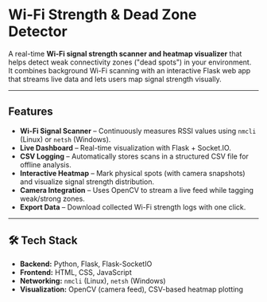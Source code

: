 #  Wi-Fi Strength & Dead Zone Detector

A real-time **Wi-Fi signal strength scanner and heatmap visualizer** that helps detect weak connectivity zones ("dead spots") in your environment.  
It combines background Wi-Fi scanning with an interactive Flask web app that streams live data and lets users map signal strength visually.

---

##  Features
-   **Wi-Fi Signal Scanner** – Continuously measures RSSI values using `nmcli` (Linux) or `netsh` (Windows).  
-   **Live Dashboard** – Real-time visualization with Flask + Socket.IO.  
-   **CSV Logging** – Automatically stores scans in a structured CSV file for offline analysis.  
-   **Interactive Heatmap** – Mark physical spots (with camera snapshots) and visualize signal strength distribution.  
-   **Camera Integration** – Uses OpenCV to stream a live feed while tagging weak/strong zones.  
-   **Export Data** – Download collected Wi-Fi strength logs with one click.  

---

## 🛠 Tech Stack
- **Backend:** Python, Flask, Flask-SocketIO  
- **Frontend:** HTML, CSS, JavaScript  
- **Networking:** `nmcli` (Linux), `netsh` (Windows)  
- **Visualization:** OpenCV (camera feed), CSV-based heatmap plotting  
